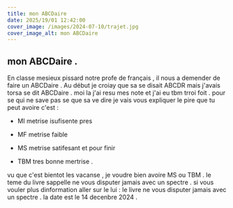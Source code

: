 ```yaml
---
title: mon ABCDaire
date: 2025/19/01 12:42:00
cover_image: /images/2024-07-10/trajet.jpg
cover_image_alt: mon ABCDaire
---
```

##  mon ABCDaire . ##
 
En classe mesieux pissard notre profe de français , il nous a demender de faire un ABCDaire .
Au début je croiay que sa se disait ABCDR mais j'avais torsa se dit ABCDaire .
moi la j'ai resu mes note et j'ai eu tbm trroi foit .
pour se qui ne save pas se que sa ve dire je vais vous expliquer le pire que tu peut avoire c'est :
 
- MI metrise isufisente 
pres 

- MF metrise faible

- MS metrise satifesant
et pour finir 

- TBM tres bonne mertrise .

vu que c'est bientot les vacanse , je voudre bien avoire MS ou TBM .
le teme du livre sappelle ne vous disputer jamais avec un spectre .
si vous vouler plus dinformation aller sur le lui : le livre ne vous disputer jamais avec un spectre  .
la date est le 14 decenbre 2024 .
